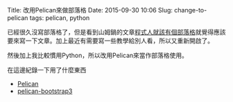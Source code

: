 Title: 改用Pelican來做部落格
Date: 2015-09-30 10:06
Slug: change-to-pelican
tags: pelican, python

已經很久沒寫部落格了，但是看到山姆鍋的文章[程式人就該有個部落格](https://samkuo.me/post/2015/09/why-developers-should-have-a-blog/)就覺得應該要來寫一下文章。加上最近有需要寫一些教學給別人看，所以又重新開啟了。

然後加上我比較慣用Python，所以改用Pelican來當作部落格使用。

在這邊紀錄一下用了什麼東西

* [Pelican](http://blog.getpelican.com/)
* [pelican-bootstrap3](https://github.com/DandyDev/pelican-bootstrap3)
